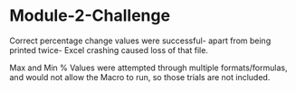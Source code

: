 # Module-2-Challenge

Correct percentage change values were successful- apart from being printed twice- Excel crashing caused loss of that file.

Max and Min % Values were attempted through multiple formats/formulas, and would not allow the Macro to run, so those trials are not included.

